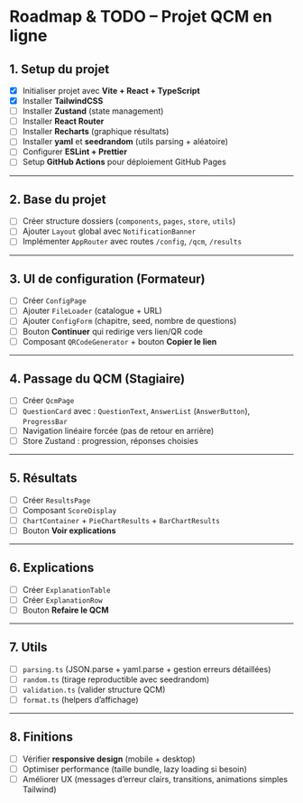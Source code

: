 # Roadmap & TODO – Projet QCM en ligne

## 1. Setup du projet

- [x] Initialiser projet avec **Vite + React + TypeScript**
- [x] Installer **TailwindCSS**
- [ ] Installer **Zustand** (state management)
- [ ] Installer **React Router**
- [ ] Installer **Recharts** (graphique résultats)
- [ ] Installer **yaml** et **seedrandom** (utils parsing + aléatoire)
- [ ] Configurer **ESLint + Prettier**
- [ ] Setup **GitHub Actions** pour déploiement GitHub Pages

---

## 2. Base du projet

- [ ] Créer structure dossiers (`components`, `pages`, `store`, `utils`)
- [ ] Ajouter `Layout` global avec `NotificationBanner`
- [ ] Implémenter `AppRouter` avec routes `/config`, `/qcm`, `/results`

---

## 3. UI de configuration (Formateur)

- [ ] Créer `ConfigPage`
- [ ] Ajouter `FileLoader` (catalogue + URL)
- [ ] Ajouter `ConfigForm` (chapitre, seed, nombre de questions)
- [ ] Bouton **Continuer** qui redirige vers lien/QR code
- [ ] Composant `QRCodeGenerator` + bouton **Copier le lien**

---

## 4. Passage du QCM (Stagiaire)

- [ ] Créer `QcmPage`
- [ ] `QuestionCard` avec : `QuestionText`, `AnswerList` (`AnswerButton`),
      `ProgressBar`
- [ ] Navigation linéaire forcée (pas de retour en arrière)
- [ ] Store Zustand : progression, réponses choisies

---

## 5. Résultats

- [ ] Créer `ResultsPage`
- [ ] Composant `ScoreDisplay`
- [ ] `ChartContainer` + `PieChartResults` + `BarChartResults`
- [ ] Bouton **Voir explications**

---

## 6. Explications

- [ ] Créer `ExplanationTable`
- [ ] Créer `ExplanationRow`
- [ ] Bouton **Refaire le QCM**

---

## 7. Utils

- [ ] `parsing.ts` (JSON.parse + yaml.parse + gestion erreurs détaillées)
- [ ] `random.ts` (tirage reproductible avec seedrandom)
- [ ] `validation.ts` (valider structure QCM)
- [ ] `format.ts` (helpers d’affichage)

---

## 8. Finitions

- [ ] Vérifier **responsive design** (mobile + desktop)
- [ ] Optimiser performance (taille bundle, lazy loading si besoin)
- [ ] Améliorer UX (messages d’erreur clairs, transitions, animations simples
      Tailwind)
